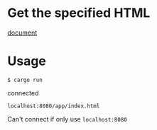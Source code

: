# Get the specified HTML

[document](https://actix.rs/docs/application/)

# Usage

```shell
$ cargo run
```

connected

```
localhost:8080/app/index.html
```

Can't connect if only use `localhost:8080`
